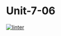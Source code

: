 # Unit-7-06
[![linter](https://github.com/JacksonNaufal/Unit-7-06/workflows/linter/badge.svg)](https://github.com/marketplace/actions/super-linter)
